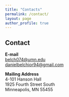 ```yaml
---
title: "Contacts"
permalink: /contact/
layout: page
author_profile: true
---
```


## Contact

**E-mail** \
belch074@umn.edu \
danielbelchior94@gmail.com

**Mailing Address** \
4-101 Hanson Hall \
1925 Fourth Street South \
Minneapolis, MN 55455
